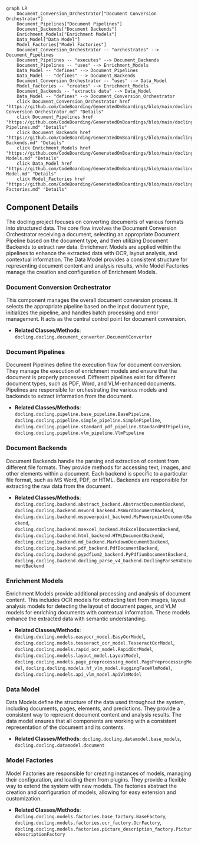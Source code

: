 ```mermaid
graph LR
    Document_Conversion_Orchestrator["Document Conversion Orchestrator"]
    Document_Pipelines["Document Pipelines"]
    Document_Backends["Document Backends"]
    Enrichment_Models["Enrichment Models"]
    Data_Model["Data Model"]
    Model_Factories["Model Factories"]
    Document_Conversion_Orchestrator -- "orchestrates" --> Document_Pipelines
    Document_Pipelines -- "executes" --> Document_Backends
    Document_Pipelines -- "uses" --> Enrichment_Models
    Data_Model -- "defines" --> Document_Pipelines
    Data_Model -- "defines" --> Document_Backends
    Document_Conversion_Orchestrator -- "uses" --> Data_Model
    Model_Factories -- "creates" --> Enrichment_Models
    Document_Backends -- "extracts data" --> Data_Model
    Data_Model -- "defines" --> Document_Conversion_Orchestrator
    click Document_Conversion_Orchestrator href "https://github.com/CodeBoarding/GeneratedOnBoardings/blob/main/docling/Document Conversion Orchestrator.md" "Details"
    click Document_Pipelines href "https://github.com/CodeBoarding/GeneratedOnBoardings/blob/main/docling/Document Pipelines.md" "Details"
    click Document_Backends href "https://github.com/CodeBoarding/GeneratedOnBoardings/blob/main/docling/Document Backends.md" "Details"
    click Enrichment_Models href "https://github.com/CodeBoarding/GeneratedOnBoardings/blob/main/docling/Enrichment Models.md" "Details"
    click Data_Model href "https://github.com/CodeBoarding/GeneratedOnBoardings/blob/main/docling/Data Model.md" "Details"
    click Model_Factories href "https://github.com/CodeBoarding/GeneratedOnBoardings/blob/main/docling/Model Factories.md" "Details"
```

## Component Details

The docling project focuses on converting documents of various formats into structured data. The core flow involves the Document Conversion Orchestrator receiving a document, selecting an appropriate Document Pipeline based on the document type, and then utilizing Document Backends to extract raw data. Enrichment Models are applied within the pipelines to enhance the extracted data with OCR, layout analysis, and contextual information. The Data Model provides a consistent structure for representing document content and analysis results, while Model Factories manage the creation and configuration of Enrichment Models.

### Document Conversion Orchestrator
This component manages the overall document conversion process. It selects the appropriate pipeline based on the input document type, initializes the pipeline, and handles batch processing and error management. It acts as the central control point for document conversion.
- **Related Classes/Methods**: `docling.docling.document_converter.DocumentConverter`

### Document Pipelines
Document Pipelines define the execution flow for document conversion. They manage the execution of enrichment models and ensure that the document is properly processed. Different pipelines exist for different document types, such as PDF, Word, and VLM-enhanced documents. Pipelines are responsible for orchestrating the various models and backends to extract information from the document.
- **Related Classes/Methods**: `docling.docling.pipeline.base_pipeline.BasePipeline`, `docling.docling.pipeline.simple_pipeline.SimplePipeline`, `docling.docling.pipeline.standard_pdf_pipeline.StandardPdfPipeline`, `docling.docling.pipeline.vlm_pipeline.VlmPipeline`

### Document Backends
Document Backends handle the parsing and extraction of content from different file formats. They provide methods for accessing text, images, and other elements within a document. Each backend is specific to a particular file format, such as MS Word, PDF, or HTML. Backends are responsible for extracting the raw data from the document.
- **Related Classes/Methods**: `docling.docling.backend.abstract_backend.AbstractDocumentBackend`, `docling.docling.backend.msword_backend.MsWordDocumentBackend`, `docling.docling.backend.mspowerpoint_backend.MsPowerpointDocumentBackend`, `docling.docling.backend.msexcel_backend.MsExcelDocumentBackend`, `docling.docling.backend.html_backend.HTMLDocumentBackend`, `docling.docling.backend.md_backend.MarkdownDocumentBackend`, `docling.docling.backend.pdf_backend.PdfDocumentBackend`, `docling.docling.backend.pypdfium2_backend.PyPdfiumDocumentBackend`, `docling.docling.backend.docling_parse_v4_backend.DoclingParseV4DocumentBackend`

### Enrichment Models
Enrichment Models provide additional processing and analysis of document content. This includes OCR models for extracting text from images, layout analysis models for detecting the layout of document pages, and VLM models for enriching documents with contextual information. These models enhance the extracted data with semantic understanding.
- **Related Classes/Methods**: `docling.docling.models.easyocr_model.EasyOcrModel`, `docling.docling.models.tesseract_ocr_model.TesseractOcrModel`, `docling.docling.models.rapid_ocr_model.RapidOcrModel`, `docling.docling.models.layout_model.LayoutModel`, `docling.docling.models.page_preprocessing_model.PagePreprocessingModel`, `docling.docling.models.hf_vlm_model.HuggingFaceVlmModel`, `docling.docling.models.api_vlm_model.ApiVlmModel`

### Data Model
Data Models define the structure of the data used throughout the system, including documents, pages, elements, and predictions. They provide a consistent way to represent document content and analysis results. The data model ensures that all components are working with a consistent representation of the document and its contents.
- **Related Classes/Methods**: `docling.docling.datamodel.base_models`, `docling.docling.datamodel.document`

### Model Factories
Model Factories are responsible for creating instances of models, managing their configuration, and loading them from plugins. They provide a flexible way to extend the system with new models. The factories abstract the creation and configuration of models, allowing for easy extension and customization.
- **Related Classes/Methods**: `docling.docling.models.factories.base_factory.BaseFactory`, `docling.docling.models.factories.ocr_factory.OcrFactory`, `docling.docling.models.factories.picture_description_factory.PictureDescriptionFactory`